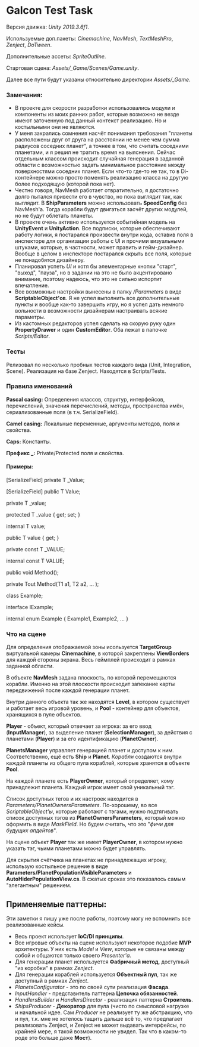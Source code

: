 # Galcon Test Task

Версия движка: *Unity 2019.3.6f1*.

Используемые доп.пакеты: *Cinemachine*, *NavMesh*, *TextMeshPro*, *Zenject*, *DoTween*.

Дополнительные ассеты: *SpriteOutline*.

Стартовая сцена: *Assets/_Game/Scenes/Game.unity*.


Далее все пути будут указаны относительно директории *Assets/_Game*.


### Замечания:

- В проекте для скорости разработки использовались модули и компоненты из моих ранних работ, которые возможно не везде имеют заточенную под данный контекст реализацию. Но и костыльными они не являются.
- У меня закрались сомнения насчёт понимания требования "планеты расположены друг от друга на расстоянии не менее чем сумма радиусов соседних планет", а точнее в том, что считать соседними планетами, и я решил не тратить время на выяснения. Сейчас отдельным классом происходит случайная генерация в заданной области с возможностью задать минимальное расстояние между поверхностями соседних планет. Если что-то где-то не так, то в Di-контейнере можно просто поменять реализацию класса на другую более подходящую (которой пока нет).
- Честно говоря, NavMesh работает отвратительно, я достаточно долго пытался привести его в чувство, но пока выглядит так, как выглядит. В **ShipParameters** можно использовать **SpeedConfig** без NavMesh'а. Тогда корабли будут двигаться засчёт других модулей, но не будут облетать планеты.
- В проекте очень активно используется событийная модель на **UnityEvent** и **UnityAction**. Все подписки, которые обеспечивают работу логики, я постарался произвести внутри кода, оставив поля в инспекторе для организации работы с UI и прочими визуальными штуками, которые, в частности, может править и гейм-дизайнер. Вообще в целом в инспекторе постарался скрыть все поля, которые не понадобятся дизайнеру.
- Планировал успеть *UI* и хотя бы элементарные кнопки "старт", "выход", "пауза", но в задании на это не было акцентировано внимание, поэтому надеюсь, что это не сильно испортит впечатление.
- Все возможные настройки вынесены в папку */Parameters* в виде **ScriptableObject'ов**. Я не успел выполнить все дополнительные пункты и вообще как-то завершить игру, но я успел дать немного вольности в возможности дизайнерам настраивать всякие параметры.
- Из кастомных редакторов успел сделать на скорую руку один **PropertyDrawer** и один **CustomEditor**. Оба лежат в папочке *Scripts/Editor*.

### Тесты

Релизовал по несколько пробных тестов каждого вида (Unit, Integration, Scene). Реализация на базе Zenject.
Находятся в Scripts/Tests.


### Правила именований

**Pascal casing:** Определения классов, структур, интерфейсов, перечислений, значения перечислений, методы, пространства имён, сериализованные поля (в т.ч. SerializeField).

**Camel casing:** Локальные переменные, аргументы методов, поля и свойства.

**Caps:** Константы.

**Префикс _:** Private/Protected поля и свойства.


#### Примеры:

[SerializeField] private T _Value;

[SerializeField] public T Value;

private T _value;

protected T _value { get; set; }

internal T value;

public T value { get; }

private const T _VALUE;

internal const T VALUE;


public void Method();

private Tout Method(T1 a1, T2 a2, ... );


class Example;

interface IExample;

internal enum Example { Example1, Example2, ... }


### Что на сцене

Для определения отображаемой зоны исользуется **TargetGroup** виртуальной камеры **Cinemachine**, в которой закреплены **ViewBorders** для каждой стороны экрана. Весь геймплей происходит в рамках заданной области.

В объекте **NavMesh** задана плоскость, по которой перемещаются корабли. Именно на этой плоскости происходит запекание карты передвижений после каждой генерации планет.

Внутри данного объекта так же находятся **Level**, в котором существует и работает весь игровой уровень, и **Pool** - контейнер для объектов, хранящихся в пуле объектов.

**Player** - объект, который отвечает за игрока: за его ввод (**InputManager**), за выделение планет (**SelectionManager**), за действия с планетами (**Player**) и за его идентификацию (**PlanetOwner**).

**PlanetsManager** управляет генерацией планет и доступом к ним.
Соответственно, ещё есть **Ship** и **Planet**.
*Корабли* создаются внутри каждой планеты из общего пула кораблей, которые хранятся в объекте **Pool**.

На каждой планете есть **PlayerOwner**, который определяет, кому принадлежит планета. Каждый игрок имеет свой уникальный тэг.

Список доступных тегов и их настроек находится в *Parameters/PlanetOwnersParameters*. По-хорошему, во все *ScriptableObject'ы*, которые работают с тэгами, нужно подтягивать список доступных тэгов из **PlanetOwnersParameters**, который можно оформить в виде *MaskField*. Но будем считать, что это "*фичи для будущих апдейтов*".

На сцене объект **Player** так же имеет **PlayerOwner**, в котором нужно указать тэг, чьими планетами можно будет управлять.

Для скрытия счётчика на планетах не принадлежащих игроку, использую костыльное решение в виде **Parameters/PlanetPopulationVisibleParameters** и **AutoHiderPopulationView.cs**. В сжатых сроках это показалось самым "элегантным" решением.

## Применяемые паттерны:

Эти заметки я пишу уже после работы, поэтому могу не вспомнить все реализованные кейсы.


- Весь проект использует **IoC/DI принципы**.
- Все игровые объекты на сцене используют некоторое подобие **MVP** архитектуры. У них есть *Model* и *View*, которые не связаны между собой и общаются только своего *Presenter'а*.
- Для генерации планет используется **Фабричный метод**, доступный "из коробки" в рамках *Zenject*.
- Для генерации кораблей используется **Объектный пул**, так же доступный в рамках *Zenject*.
- *PlanetsConfigurator* - это по своей сути реализация **Фасада**.
- *InputHandler* - представитель паттерна **Цепочка обязанностей**.
- *HandlersBuilder* и *HandlersDirector* - реализация паттерна **Строитель**.
- *ShipsProducer* - **Декоратор** для пула (чисто по смысловой нагрузке и начальной идее. Сам *Producer* не реализует ту же абстракцию, что и пул, т.к. мне не хотелось тащить дальше всё то, что предлагает реализовать Zenject, и Zenject не может выдавать интерфейсы, по крайней мере, я такой возможности не увидел. Так что в каком-то роде это больше даже **Мост**).
